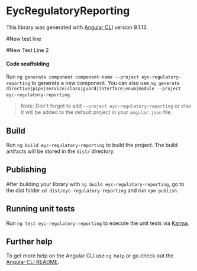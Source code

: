 # EycRegulatoryReporting

This library was generated with [Angular CLI](https://github.com/angular/angular-cli) version 9.1.13.

#New test line

#New Test Line 2

#### Code scaffolding

Run `ng generate component component-name --project eyc-regulatory-reporting` to generate a new component. You can also use `ng generate directive|pipe|service|class|guard|interface|enum|module --project eyc-regulatory-reporting`.
> Note: Don't forget to add `--project eyc-regulatory-reporting` or else it will be added to the default project in your `angular.json` file. 

## Build

Run `ng build eyc-regulatory-reporting` to build the project. The build artifacts will be stored in the `dist/` directory.

## Publishing

After building your library with `ng build eyc-regulatory-reporting`, go to the dist folder `cd dist/eyc-regulatory-reporting` and run `npm publish`.

## Running unit tests

Run `ng test eyc-regulatory-reporting` to execute the unit tests via [Karma](https://karma-runner.github.io).

## Further help

To get more help on the Angular CLI use `ng help` or go check out the [Angular CLI README](https://github.com/angular/angular-cli/blob/master/README.md).
